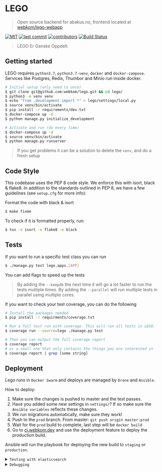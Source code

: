 # LEGO

> Open source backend for abakus.no, frontend located at [webkom/lego-webapp](https://github.com/webkom/lego-webapp)

[![MIT](https://badgen.net/badge/license/MIT/blue)](https://en.wikipedia.org/wiki/MIT_License) [![last commit](https://badgen.net/github/last-commit/webkom/lego/)](https://github.com/webkom/lego/commits/master) [![contributors](https://badgen.net/github/contributors/webkom/lego)](https://github.com/webkom/lego/graphs/contributors) [![Build Status](https://ci.webkom.dev/api/badges/webkom/lego/status.svg)](https://ci.webkom.dev/webkom/lego)

> LEGO Er Ganske Oppdelt

## Getting started

LEGO requires `python3.7`, `python3.7-venv`, `docker` and `docker-compose`. Services like Postgres, Redis, Thumbor and Minio run inside docker.

```bash
# Initial setup (only need to once)
$ git clone git@github.com:webkom/lego.git && cd lego/
$ python3 -m venv venv
$ echo "from .development import *" > lego/settings/local.py
$ source venv/bin/activate
$ pip install -r requirements/dev.txt
$ docker-compose up -d
$ python manage.py initialize_development

# Activate and run (do every time)
$ docker-compose up -d
$ source venv/bin/activate
$ python manage.py runserver
```

> If you get problems it can be a solution to delete the `venv`, and do a fresh setup

## Code Style

This codebase uses the PEP 8 code style. We enforce this with isort, black & flake8.
In addition to the standards outlined in PEP 8, we have a few guidelines
(see `setup.cfg` for more info):

Format the code with black & isort

```bash
$ make fixme
```

To check if it is formatted properly, run:

```bash
$ tox -e isort -e flake8 -e black
```

## Tests

If you want to run a specific test class you can run

```bash
$ ./manage.py test lego.apps.[APP]
```

You can add flags to speed up the tests

> By adding the `--keepdb` the next time it will go a lot faster to run the tests multiple times.
> By adding the `--parallel` will run multiple tests in parallel using multiple cores.

If you want to check your test coverage, you can do the following

```bash
# Install the packages needed
$ pip install -r requirments/coverage.txt

# Run a full test run with coverage. This will run all tests in LEGO.
$ coverage run --source=lego ./manage.py test

# Then you can output the full coverage report
$ coverage report
# or a small one that only contains the things you are interested in
$ coverage report | grep [some string]
```

## Deployment

Lego runs in `Docker Swarm` and deploys are managed by `Drone` and `Ansible`.

How to deploy:

1.  Make sure the changes is pushed to master and the test passes.
2.  Have you added some new settings in `settings/`? If so make sure the `Ansible variables` reflects these changes.
3.  We run migrations automatically, make sure they work!
4.  Push to the `prod` branch. From master: `git push origin master:prod`
5.  Wait for the `prod` build to complete, last step will be `docker build`
6.  Go to [ci.webkom.dev](https://ci.webkom.dev/webkom/lego/) and use the deployment feature to deploy the production build.

Ansible will run the playbook for deploying the new build to `staging` or `production`.

<details><summary><code>Testing with elasticsearch</code></summary>

### Testing with elasticsearch

By default, development uses postgres for search. ~~We use elasticsearch in production~~, so you might want to test things locally with elasticsearch. In order to do so, you need to run elasticsearch from `docker-compose.extra.yml` by running `docker-compose -f docker-compose.extra.yml up -d`. Then you need to run lego with the env variable `SEARCH_BACKEND=elasticsearch`. You might need to run the migrate_search and rebuild_index commands to get elasticsearch up to date.

</details>

<details><summary><code>Debugging</code></summary>

### Debugging

If you get an error while installing requirements, you might be missing some dependencies on your system.

```bash
$ apt-get install libpq-dev python3-dev
```

> For MACOS you need to `brew install postgresql`

If you get an error while running initialize_development mentioning `elasticsearch`, you probably need run the following code, and then start over from `docker-compose up -d`. [Read why and how to make it permanent on Elasticsearch docs](https://www.elastic.co/guide/en/elasticsearch/reference/current/vm-max-map-count.html).

```bash
$ sysctl -w vm.max_map_count=262144
```

If you get ld: library not found for -lssl

```
export LDFLAGS="-L/usr/local/opt/openssl/lib"
```

When changing the user fixtures one must load new fixtures

```
./manage.py load_fixtures --generate
```

An overview of the available users for development can be found in [this PR](https://github.com/webkom/lego/pull/1913)

</details>
